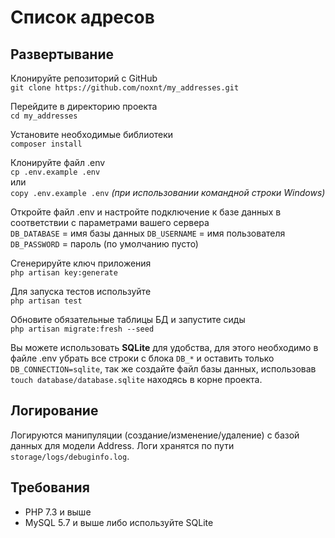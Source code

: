 # Список адресов

## Развертывание

Клонируйте репозиторий с GitHub<br>
`git clone https://github.com/noxnt/my_addresses.git`

Перейдите в директорию проекта<br>
`cd my_addresses`

Установите необходимые библиотеки<br>
`composer install`

Клонируйте файл .env<br>
`cp .env.example .env`<br>
или<br>
`copy .env.example .env` _(при использовании командной строки Windows)_

Откройте файл .env и настройте подключение к базе данных в соответствии с параметрами вашего сервера<br>
`DB_DATABASE` = имя базы данных
`DB_USERNAME` = имя пользователя
`DB_PASSWORD` = пароль (по умолчанию пусто)

Сгенерируйте ключ приложения<br>
`php artisan key:generate`

Для запуска тестов используйте<br>
`php artisan test`

Обновите обязательные таблицы БД и запустите сиды<br>
`php artisan migrate:fresh --seed`

Вы можете использовать **SQLite** для удобства, для этого необходимо в файле .env убрать все строки с блока `DB_*` и оставить только `DB_CONNECTION=sqlite`, так же создайте файл базы данных, использовав `touch database/database.sqlite` находясь в корне проекта.

## Логирование
Логируются манипуляции (создание/изменение/удаление) с базой данных для модели Address. Логи хранятся по пути `storage/logs/debuginfo.log`.

## Требования
* PHP 7.3 и выше
* MySQL 5.7 и выше либо используйте SQLite

